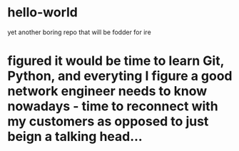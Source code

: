 # hello-world
yet another boring repo that will be fodder for ire 

# figured it would be time to learn Git, Python, and everyting I figure a good network engineer needs to know nowadays - time to reconnect with my customers as opposed to just beign a talking head...
